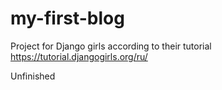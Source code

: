 # my-first-blog

Project for Django girls according to their tutorial https://tutorial.djangogirls.org/ru/

Unfinished
